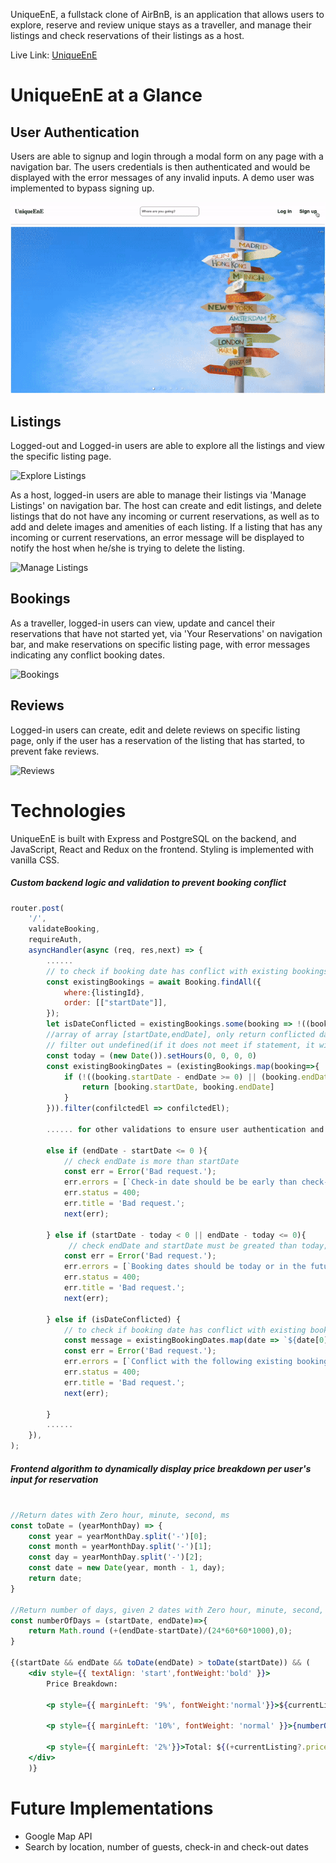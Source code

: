 UniqueEnE, a fullstack clone of AirBnB, is an application that allows users to explore, reserve and review unique stays as a traveller, and manage their listings and check reservations of their listings as a host.

Live Link: [UniqueEnE](https://uniqueene.herokuapp.com/)

# UniqueEnE at a Glance

## User Authentication
Users are able to signup and login through a modal form on any page with a navigation bar. The users credentials is then authenticated and would be displayed with the error messages of any invalid inputs. A demo user was implemented to bypass signing up.

![Authentication](/frontend/src/images/readMe/authentication.gif)

## Listings
Logged-out and Logged-in users are able to explore all the listings and view the specific listing page.

![Explore Listings](/frontend/src/images/readMe/viewListings.gif) 

As a host, logged-in users are able to manage their listings via 'Manage Listings' on navigation bar. The host can create and edit listings, and delete listings that do not have any incoming or current reservations, as well as to add and delete images and amenities of each listing. If a listing that has any incoming or current reservations, an error message will be displayed to notify the host when he/she is trying to delete the listing.

![Manage Listings](/frontend/src/images/readMe/manageListings.gif) 

## Bookings
As a traveller, logged-in users can view, update and cancel their reservations that have not started yet, via 'Your Reservations' on navigation bar, and make reservations on specific listing page, with error messages indicating any conflict booking dates.

![Bookings](/frontend/src/images/readMe/bookings.gif) 

## Reviews
Logged-in users can create, edit and delete reviews on specific listing page, only if the user has a reservation of the listing that has started, to prevent fake reviews.

![Reviews](/frontend/src/images/readMe/reviews.gif) 

# Technologies 
UniqueEnE is built with Express and PostgreSQL on the backend, and JavaScript, React and Redux on the frontend. Styling is implemented with vanilla CSS. 

##### Custom backend logic and validation to prevent booking conflict
```jsx
router.post(
    '/',
    validateBooking,
    requireAuth,
    asyncHandler(async (req, res,next) => {
        ......
        // to check if booking date has conflict with existing bookings
        const existingBookings = await Booking.findAll({
            where:{listingId},
            order: [["startDate"]],       
        });         
        let isDateConflicted = existingBookings.some(booking => !((booking.startDate - endDate >= 0) || (booking.endDate - startDate <= 0)))
        //array of array [startDate,endDate], only return conflicted date
        // filter out undefined(if it does not meet if statement, it will return undefined(map) )
        const today = (new Date()).setHours(0, 0, 0, 0)
        const existingBookingDates = (existingBookings.map(booking=>{            
            if (!((booking.startDate - endDate >= 0) || (booking.endDate - startDate <= 0))){
                return [booking.startDate, booking.endDate]
            } 
        })).filter(confilctedEl => confilctedEl);
                      
        ...... for other validations to ensure user authentication and capacity of the listing

        else if (endDate - startDate <= 0 ){
            // check endDate is more than startDate
            const err = Error('Bad request.');
            err.errors = [`Check-in date should be be early than check-out date.`];
            err.status = 400;
            err.title = 'Bad request.';
            next(err);

        } else if (startDate - today < 0 || endDate - today <= 0){
             // check endDate and startDate must be greated than today;
            const err = Error('Bad request.');
            err.errors = [`Booking dates should be today or in the future.`];
            err.status = 400;
            err.title = 'Bad request.';
            next(err);

        } else if (isDateConflicted) {
            // to check if booking date has conflict with existing bookings
            const message = existingBookingDates.map(date => `${date[0].toLocaleDateString()} - ${date[1].toLocaleDateString()}`)
            const err = Error('Bad request.');
            err.errors = [`Conflict with the following existing bookings.`, ...message];
            err.status = 400;
            err.title = 'Bad request.';
            next(err);

        } 
        ......
    }),
);
```

##### Frontend algorithm to dynamically display price breakdown per user's input for reservation
```jsx

//Return dates with Zero hour, minute, second, ms
const toDate = (yearMonthDay) => {
    const year = yearMonthDay.split('-')[0];
    const month = yearMonthDay.split('-')[1];
    const day = yearMonthDay.split('-')[2];
    const date = new Date(year, month - 1, day);
    return date;
}
    
//Return number of days, given 2 dates with Zero hour, minute, second, ms
const numberOfDays = (startDate, endDate)=>{
    return Math.round (+(endDate-startDate)/(24*60*60*1000),0);
}
    
{(startDate && endDate && toDate(endDate) > toDate(startDate)) && (
    <div style={{ textAlign: 'start',fontWeight:'bold' }}>
        Price Breakdown:

        <p style={{ marginLeft: '9%', fontWeight:'normal'}}>${currentListing?.price}/night *</p>
                        
        <p style={{ marginLeft: '10%', fontWeight: 'normal' }}>{numberOfDays(toDate(startDate), toDate(endDate))} nights</p>
                  
        <p style={{ marginLeft: '2%'}}>Total: ${(+currentListing?.price * (+numberOfDays(toDate(startDate), toDate(endDate)))).toLocaleString()}</p>
    </div>
    )}
```

# Future Implementations
- Google Map API
- Search by location, number of guests, check-in and check-out dates
